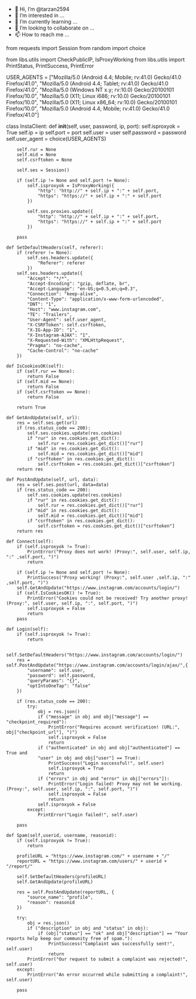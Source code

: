 - 👋 Hi, I’m @tarzan2594
- 👀 I’m interested in ...
- 🌱 I’m currently learning ...
- 💞️ I’m looking to collaborate on ...
- 📫 How to reach me ...

<!---
tarzan2594/tarzan2594 is a ✨ special ✨ repository because its `README.md` (this file) appears on your GitHub profile.
You can click the Preview link to take a look at your changes.
--->
from requests import Session
from random import choice

from libs.utils import CheckPublicIP, IsProxyWorking
from libs.utils import PrintStatus, PrintSuccess, PrintError

USER_AGENTS = ["Mozilla/5.0 (Android 4.4; Mobile; rv:41.0) Gecko/41.0 Firefox/41.0",
"Mozilla/5.0 (Android 4.4; Tablet; rv:41.0) Gecko/41.0 Firefox/41.0",
"Mozilla/5.0 (Windows NT x.y; rv:10.0) Gecko/20100101 Firefox/10.0",
"Mozilla/5.0 (X11; Linux i686; rv:10.0) Gecko/20100101 Firefox/10.0",
"Mozilla/5.0 (X11; Linux x86_64; rv:10.0) Gecko/20100101 Firefox/10.0",
"Mozilla/5.0 (Android 4.4; Mobile; rv:41.0) Gecko/41.0 Firefox/41.0"]

class InstaClient:
    def __init__(self, user, password, ip, port):
        self.isproxyok = True
        self.ip = ip
        self.port = port
        self.user = user
        self.password = password
        self.user_agent = choice(USER_AGENTS)

        self.rur = None
        self.mid = None
        self.csrftoken = None

        self.ses = Session()

        if (self.ip != None and self.port != None):
            self.isproxyok = IsProxyWorking({
                "http": "http://" + self.ip + ":" + self.port,
                "https": "https://" + self.ip + ":" + self.port
            })

            self.ses.proxies.update({
                "http": "http://" + self.ip + ":" + self.port,
                "https": "https://" + self.ip + ":" + self.port
            })

        pass

    def SetDefaultHeaders(self, referer):
        if (referer != None):
            self.ses.headers.update({
                "Referer": referer
            })
        self.ses.headers.update({
            "Accept": "*/*",
            "Accept-Encoding": "gzip, deflate, br",
            "Accept-Language": "en-US;q=0.5,en;q=0.3",
            "Connection": "keep-alive",
            "Content-Type": "application/x-www-form-urlencoded",
            "DNT": "1",
            "Host": "www.instagram.com",
            "TE": "Trailers",
            "User-Agent": self.user_agent,
            "X-CSRFToken": self.csrftoken,
            "X-IG-App-ID": "1",
            "X-Instagram-AJAX": "1",
            "X-Requested-With": "XMLHttpRequest",
            "Pragma": "no-cache",
            "Cache-Control": "no-cache"
        })

    def IsCookiesOK(self):
        if (self.rur == None):
            return False
        if (self.mid == None):
            return False
        if (self.csrftoken == None):
            return False

        return True

    def GetAndUpdate(self, url):
        res = self.ses.get(url)
        if (res.status_code == 200):
            self.ses.cookies.update(res.cookies)
            if "rur" in res.cookies.get_dict():
                self.rur = res.cookies.get_dict()["rur"]
            if "mid" in res.cookies.get_dict():
                self.mid = res.cookies.get_dict()["mid"]
            if "csrftoken" in res.cookies.get_dict():
                self.csrftoken = res.cookies.get_dict()["csrftoken"]
        return res

    def PostAndUpdate(self, url, data):
        res = self.ses.post(url, data=data)
        if (res.status_code == 200):
            self.ses.cookies.update(res.cookies)
            if "rur" in res.cookies.get_dict():
                self.rur = res.cookies.get_dict()["rur"]
            if "mid" in res.cookies.get_dict():
                self.mid = res.cookies.get_dict()["mid"]
            if "csrftoken" in res.cookies.get_dict():
                self.csrftoken = res.cookies.get_dict()["csrftoken"]
        return res

    def Connect(self):
        if (self.isproxyok != True):
            PrintError("Proxy does not work! (Proxy:", self.user, self.ip, ":" ,self.port, ")")
            return

        if (self.ip != None and self.port != None):
            PrintSuccess("Proxy working! (Proxy:", self.user ,self.ip, ":" ,self.port, ")")
        self.GetAndUpdate("https://www.instagram.com/accounts/login/")
        if (self.IsCookiesOK() != True):
            PrintError("Cookies could not be received! Try another proxy! (Proxy:", self.user, self.ip, ":", self.port, ")")
            self.isproxyok = False
            return
        pass

    def Login(self):
        if (self.isproxyok != True):
            return

        self.SetDefaultHeaders("https://www.instagram.com/accounts/login/")
        res = self.PostAndUpdate("https://www.instagram.com/accounts/login/ajax/",{
            "username": self.user,
            "password": self.password,
            "queryParams": "{}",
            "optIntoOneTap": "false"
        })

        if (res.status_code == 200):
            try:
                obj = res.json()
                if ("message" in obj and obj["message"] == "checkpoint_required"):
                    PrintError("Requires account verification! (URL:", obj["checkpoint_url"], ")")
                    self.isproxyok = False
                    return
                if ("authenticated" in obj and obj["authenticated"] == True and
                "user" in obj and obj["user"] == True):
                    PrintSuccess("Login successful!", self.user)
                    self.isproxyok = True
                    return
                if ("errors" in obj and "error" in obj["errors"]):
                    PrintError("Login failed! Proxy may not be working. (Proxy:", self.user, self.ip, ":", self.port, ")")
                    self.isproxyok = False
                    return
                self.isproxyok = False
            except:
                PrintError("Login failed!", self.user)

        pass

    def Spam(self,userid, username, reasonid):
        if (self.isproxyok != True):
            return

        profileURL = "https://www.instagram.com/" + username + "/"
        reportURL = "https://www.instagram.com/users/" + userid + "/report/"

        self.SetDefaultHeaders(profileURL)
        self.GetAndUpdate(profileURL)

        res = self.PostAndUpdate(reportURL, {
            "source_name": "profile",
            "reason": reasonid 
        })

        try:
            obj = res.json()
            if ("description" in obj and "status" in obj):
                if (obj["status"] == "ok" and obj["description"] == "Your reports help keep our community free of spam."):
                    PrintSuccess("Complaint was successfully sent!", self.user)
                    return
            PrintError("Our request to submit a complaint was rejected!", self.user)
        except:
            PrintError("An error occurred while submitting a complaint!", self.user)

        pass
